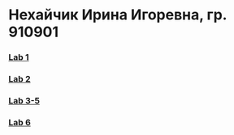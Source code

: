 # Нехайчик Ирина Игоревна, гр. 910901  
  
### [Lab 1](https://github.com/nekhaychik/Ergonomic-web-technologies/blob/main/Lab1.md)
### [Lab 2](https://github.com/nekhaychik/Ergonomic-web-technologies/blob/main/Lab2.md)
### [Lab 3-5](https://github.com/nekhaychik/Ergonomic-web-technologies/blob/main/Lab3-5.md)
### [Lab 6](https://github.com/nekhaychik/Ergonomic-web-technologies/blob/main/Lab6.md)
